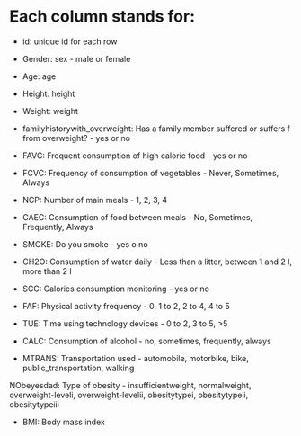 # Each column stands for:

* id: unique id for each row

* Gender: sex - male or female

* Age: age

* Height: height

* Weight: weight

* familyhistorywith_overweight: Has a family member suffered or suffers f from overweight? - yes or no

* FAVC: Frequent consumption of high caloric food - yes or no

* FCVC: Frequency of consumption of vegetables - Never, Sometimes, Always

* NCP: Number of main meals - 1, 2, 3, 4

* CAEC: Consumption of food between meals - No, Sometimes, Frequently, Always

* SMOKE: Do you smoke - yes o no

* CH2O: Consumption of water daily - Less than a litter, between 1 and 2 l, more than 2 l

* SCC: Calories consumption monitoring - yes or no

* FAF: Physical activity frequency - 0, 1 to 2, 2 to 4, 4 to 5

* TUE: Time using technology devices - 0 to 2, 3 to 5, >5

* CALC: Consumption of alcohol - no, sometimes, frequently, always

* MTRANS: Transportation used - automobile, motorbike, bike, public_transportation, walking

NObeyesdad: Type of obesity - insufficientweight, normalweight, overweight-leveli, overweight-levelii, obesitytypei, obesitytypeii, obesitytypeiii
* BMI: Body mass index